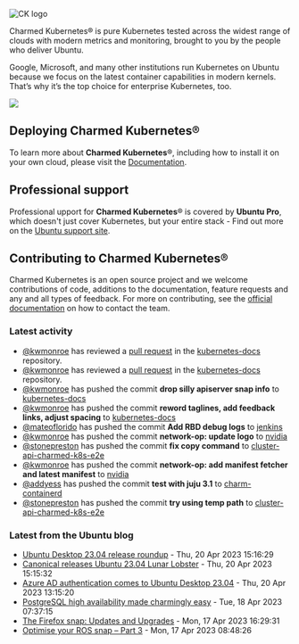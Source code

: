 ![CK logo](https://assets.ubuntu.com/v1/451d4cf4-Charmed+Kubernetes_RGB_onWhite_2022.svg)

Charmed Kubernetes® is pure Kubernetes tested across the widest range of clouds with modern metrics and monitoring, brought to you by the people who deliver Ubuntu.

Google, Microsoft, and many other institutions run Kubernetes on Ubuntu because we focus on the latest container capabilities in modern kernels. That’s why it’s the top choice for enterprise Kubernetes, too.

![](https://assets.ubuntu.com/v1/843c77b6-juju-at-a-glace.svg)

## Deploying Charmed Kubernetes®

To learn more about **Charmed Kubernetes**®, including how to install it on your own cloud, please visit the [Documentation][docs].

## Professional support

Professional upport for **Charmed Kubernetes**® is covered by **Ubuntu Pro**, which doesn't just cover Kubernetes, but your entire stack - Find out more on the [Ubuntu support site](https://ubuntu.com/support).

## Contributing to Charmed Kubernetes®

Charmed Kubernetes is an open source project and we welcome contributions of code, additions to the documentation, feature requests and any and all types of feedback. For more on contributing, see the [official documentation][get-in-touch] on how to contact the team.

<!-- LINKS -->
[docs]: https://ubuntu.com/kubernetes/docs
[get-in-touch]: https://ubuntu.com/kubernetes/docs/get-in-touch

### Latest activity

<!-- activity starts -->
 - [@kwmonroe](https://github.com/kwmonroe) has reviewed a [pull request](https://github.com/charmed-kubernetes/kubernetes-docs/pull/768) in the [kubernetes-docs](https://github.com/charmed-kubernetes/kubernetes-docs) repository.
 - [@kwmonroe](https://github.com/kwmonroe) has reviewed a [pull request](https://github.com/charmed-kubernetes/kubernetes-docs/pull/768) in the [kubernetes-docs](https://github.com/charmed-kubernetes/kubernetes-docs) repository.
 - [@kwmonroe](https://github.com/kwmonroe) has pushed the commit **drop silly apiserver snap info** to [kubernetes-docs](https://github.com/charmed-kubernetes/kubernetes-docs)
 - [@kwmonroe](https://github.com/kwmonroe) has pushed the commit **reword taglines, add feedback links, adjust spacing** to [kubernetes-docs](https://github.com/charmed-kubernetes/kubernetes-docs)
 - [@mateoflorido](https://github.com/mateoflorido) has pushed the commit **Add RBD debug logs** to [jenkins](https://github.com/charmed-kubernetes/jenkins)
 - [@kwmonroe](https://github.com/kwmonroe) has pushed the commit **network-op: update logo** to [nvidia](https://github.com/charmed-kubernetes/nvidia)
 - [@stonepreston](https://github.com/stonepreston) has pushed the commit **fix copy command** to [cluster-api-charmed-k8s-e2e](https://github.com/charmed-kubernetes/cluster-api-charmed-k8s-e2e)
 - [@kwmonroe](https://github.com/kwmonroe) has pushed the commit **network-op: add manifest fetcher and latest manifest** to [nvidia](https://github.com/charmed-kubernetes/nvidia)
 - [@addyess](https://github.com/addyess) has pushed the commit **test with juju 3.1** to [charm-containerd](https://github.com/charmed-kubernetes/charm-containerd)
 - [@stonepreston](https://github.com/stonepreston) has pushed the commit **try using temp path** to [cluster-api-charmed-k8s-e2e](https://github.com/charmed-kubernetes/cluster-api-charmed-k8s-e2e)
<!-- activity ends -->

<!-- roadmap starts -->

<!-- roadmap ends -->

### Latest from the Ubuntu blog

<!-- blog starts -->
* [Ubuntu Desktop 23.04 release roundup](https://ubuntu.com//blog/ubuntu-desktop-23-04-release-roundup) - Thu, 20 Apr 2023 15:16:29 
* [Canonical releases Ubuntu 23.04 Lunar Lobster](https://ubuntu.com//blog/canonical-releases-ubuntu-23-04-lunar-lobster) - Thu, 20 Apr 2023 15:15:32 
* [Azure AD authentication comes to Ubuntu Desktop 23.04](https://ubuntu.com//blog/azure-ad-authentication-comes-to-ubuntu-desktop-23-04) - Thu, 20 Apr 2023 13:15:20 
* [PostgreSQL high availability made charmingly easy](https://ubuntu.com//blog/postgresql-high-availability) - Tue, 18 Apr 2023 07:37:15 
* [The Firefox snap: Updates and Upgrades](https://ubuntu.com//blog/firefox-snap-updates-and-upgrades) - Mon, 17 Apr 2023 16:29:31 
* [Optimise your ROS snap – Part 3](https://ubuntu.com//blog/optimise-your-ros-snap-part-3) - Mon, 17 Apr 2023 08:48:26 
<!-- blog ends -->
